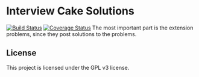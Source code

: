 Interview Cake Solutions
===========
[![Build Status](https://travis-ci.org/theonlypwner/interviewcake.svg)](https://travis-ci.org/theonlypwner/interviewcake) [![Coverage Status](https://coveralls.io/repos/theonlypwner/interviewcake/badge.png)](https://coveralls.io/r/theonlypwner/interviewcake)
The most important part is the extension problems, since they post solutions to the problems.

License
-----------
This project is licensed under the GPL v3 license.
